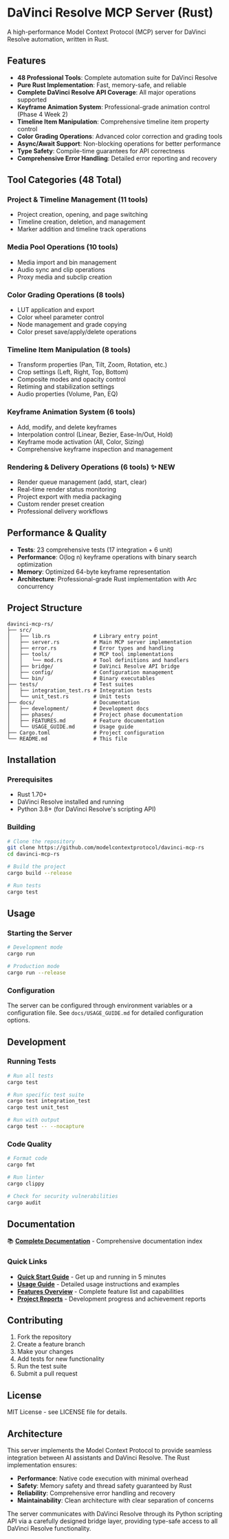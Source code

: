 # DaVinci Resolve MCP Server (Rust)

A high-performance Model Context Protocol (MCP) server for DaVinci Resolve automation, written in Rust.

## Features

- **48 Professional Tools**: Complete automation suite for DaVinci Resolve
- **Pure Rust Implementation**: Fast, memory-safe, and reliable
- **Complete DaVinci Resolve API Coverage**: All major operations supported
- **Keyframe Animation System**: Professional-grade animation control (Phase 4 Week 2)
- **Timeline Item Manipulation**: Comprehensive timeline item property control
- **Color Grading Operations**: Advanced color correction and grading tools
- **Async/Await Support**: Non-blocking operations for better performance
- **Type Safety**: Compile-time guarantees for API correctness
- **Comprehensive Error Handling**: Detailed error reporting and recovery

## Tool Categories (48 Total)

### Project & Timeline Management (11 tools)
- Project creation, opening, and page switching
- Timeline creation, deletion, and management
- Marker addition and timeline track operations

### Media Pool Operations (10 tools) 
- Media import and bin management
- Audio sync and clip operations
- Proxy media and subclip creation

### Color Grading Operations (8 tools)
- LUT application and export
- Color wheel parameter control
- Node management and grade copying
- Color preset save/apply/delete operations

### Timeline Item Manipulation (8 tools)
- Transform properties (Pan, Tilt, Zoom, Rotation, etc.)
- Crop settings (Left, Right, Top, Bottom)
- Composite modes and opacity control
- Retiming and stabilization settings
- Audio properties (Volume, Pan, EQ)

### Keyframe Animation System (6 tools)
- Add, modify, and delete keyframes
- Interpolation control (Linear, Bezier, Ease-In/Out, Hold)
- Keyframe mode activation (All, Color, Sizing)
- Comprehensive keyframe inspection and management

### Rendering & Delivery Operations (6 tools) ✨ NEW
- Render queue management (add, start, clear)
- Real-time render status monitoring
- Project export with media packaging
- Custom render preset creation
- Professional delivery workflows

## Performance & Quality

- **Tests**: 23 comprehensive tests (17 integration + 6 unit)
- **Performance**: O(log n) keyframe operations with binary search optimization
- **Memory**: Optimized 64-byte keyframe representation
- **Architecture**: Professional-grade Rust implementation with Arc<Mutex> concurrency

## Project Structure

```
davinci-mcp-rs/
├── src/
│   ├── lib.rs              # Library entry point
│   ├── server.rs           # Main MCP server implementation
│   ├── error.rs            # Error types and handling
│   ├── tools/              # MCP tool implementations
│   │   └── mod.rs          # Tool definitions and handlers
│   ├── bridge/             # DaVinci Resolve API bridge
│   ├── config/             # Configuration management
│   └── bin/                # Binary executables
├── tests/                  # Test suites
│   ├── integration_test.rs # Integration tests
│   └── unit_test.rs        # Unit tests
├── docs/                   # Documentation
│   ├── development/        # Development docs
│   ├── phases/             # Project phase documentation
│   ├── FEATURES.md         # Feature documentation
│   └── USAGE_GUIDE.md      # Usage guide
├── Cargo.toml              # Project configuration
└── README.md               # This file
```

## Installation

### Prerequisites

- Rust 1.70+ 
- DaVinci Resolve installed and running
- Python 3.8+ (for DaVinci Resolve's scripting API)

### Building

```bash
# Clone the repository
git clone https://github.com/modelcontextprotocol/davinci-mcp-rs
cd davinci-mcp-rs

# Build the project
cargo build --release

# Run tests
cargo test
```

## Usage

### Starting the Server

```bash
# Development mode
cargo run

# Production mode
cargo run --release
```

### Configuration

The server can be configured through environment variables or a configuration file. See `docs/USAGE_GUIDE.md` for detailed configuration options.

## Development

### Running Tests

```bash
# Run all tests
cargo test

# Run specific test suite
cargo test integration_test
cargo test unit_test

# Run with output
cargo test -- --nocapture
```

### Code Quality

```bash
# Format code
cargo fmt

# Run linter
cargo clippy

# Check for security vulnerabilities
cargo audit
```

## Documentation

📚 **[Complete Documentation](docs/README.md)** - Comprehensive documentation index

### Quick Links
- **[Quick Start Guide](docs/guides/QUICK_START.md)** - Get up and running in 5 minutes
- **[Usage Guide](docs/guides/USAGE_GUIDE.md)** - Detailed usage instructions and examples
- **[Features Overview](docs/FEATURES.md)** - Complete feature list and capabilities
- **[Project Reports](docs/reports/)** - Development progress and achievement reports

## Contributing

1. Fork the repository
2. Create a feature branch
3. Make your changes
4. Add tests for new functionality
5. Run the test suite
6. Submit a pull request

## License

MIT License - see LICENSE file for details.

## Architecture

This server implements the Model Context Protocol to provide seamless integration between AI assistants and DaVinci Resolve. The Rust implementation ensures:

- **Performance**: Native code execution with minimal overhead
- **Safety**: Memory safety and thread safety guaranteed by Rust
- **Reliability**: Comprehensive error handling and recovery
- **Maintainability**: Clean architecture with clear separation of concerns

The server communicates with DaVinci Resolve through its Python scripting API via a carefully designed bridge layer, providing type-safe access to all DaVinci Resolve functionality.
